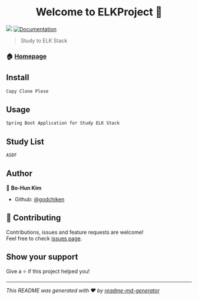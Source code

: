 <h1 align="center">Welcome to  ELKProject 👋</h1>
<p>
  <img src="https://img.shields.io/badge/version-0.0.1-SNAPSHOT-blue.svg?cacheSeconds=2592000" />
  <a href="https://github.com/GodChiken/ELKProject">
    <img alt="Documentation" src="https://img.shields.io/badge/documentation-yes-brightgreen.svg" target="_blank" />
  </a>
</p>

> Study to ELK Stack

### 🏠 [Homepage](https://github.com/GodChiken/ELKProject)

## Install

```sh
Copy Clone Plese
```

## Usage

```sh
Spring Boot Application for Study ELK Stack
```

## Study List

```sh
ASDF
```

## Author

👤 **Bo-Hun Kim**

* Github: [@godchiken](https://github.com/godchiken)

## 🤝 Contributing

Contributions, issues and feature requests are welcome!<br />Feel free to check [issues page](https://github.com/GodChiken/ELKProject/issues).

## Show your support

Give a ⭐️ if this project helped you!

***
_This README was generated with ❤️ by [readme-md-generator](https://github.com/kefranabg/readme-md-generator)_

